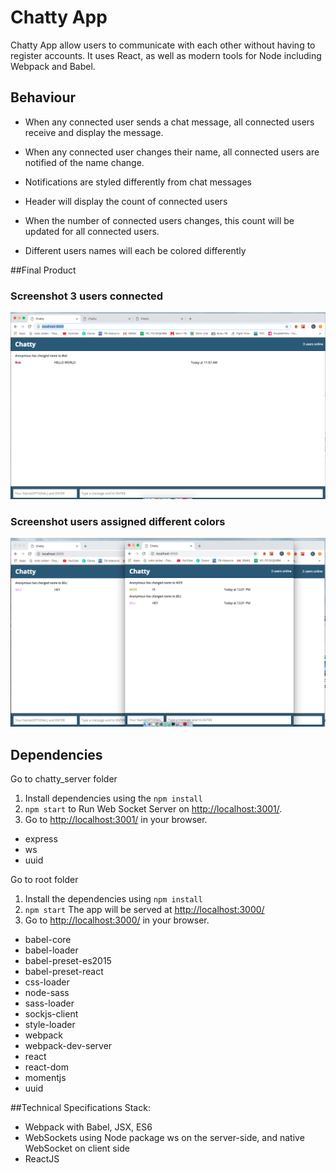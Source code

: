 # Chatty App

Chatty App allow users to communicate with each other without having to register accounts. It uses React, as well as modern tools for Node including Webpack and Babel.

## Behaviour

* When any connected user sends a chat message, all connected users receive and display the message.

* When any connected user changes their name, all connected users are notified of the name change.


* Notifications are styled differently from chat messages
* Header will display the count of connected users

* When the number of connected users changes, this count will be updated for all connected users.
* Different users names will each be colored differently

##Final Product

### Screenshot 3 users connected
![Screenshot 3 users online](./docs/Three_users_connected.png)
### Screenshot users assigned different colors
![Screenshot userNames assigned different colors](./docs/UserNameColor_change.png)


## Dependencies

Go to chatty_server folder
1. Install dependencies using the `npm install`
2. `npm start` to Run Web Socket Server on
<http://localhost:3001/>.
3. Go to <http://localhost:3001/> in your browser.

- express
- ws
- uuid

Go to root folder
1. Install the dependencies using `npm install`
2. `npm start` The app will be served at <http://localhost:3000/>
3. Go to <http://localhost:3000/> in your browser.

- babel-core
- babel-loader
- babel-preset-es2015
- babel-preset-react
- css-loader
- node-sass
- sass-loader
- sockjs-client
- style-loader
- webpack
- webpack-dev-server
- react
- react-dom
- momentjs
- uuid


##Technical Specifications
Stack:

* Webpack with Babel, JSX, ES6
* WebSockets using Node package ws on the server-side, and native WebSocket on client side
* ReactJS

